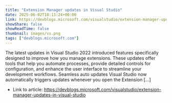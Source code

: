 ```yaml
---
title: "Extension Manager updates in Visual Studio"
date: 2025-06-02T18:13:24+00:00
link: https://devblogs.microsoft.com/visualstudio/extension-manager-updates-in-visual-studio
showShare: false
showReadTime: false
thumbnail: images/vs.png
tags: ["devblogs.microsoft.com"]
---
```

The latest updates in Visual Studio 2022 introduced features specifically designed to improve how you manage extensions. These updates offer tools that help you automate processes, provide detailed controls for configuration, and enhance the user interface to streamline your development workflows. Seamless auto updates Visual Studio now automatically triggers updates whenever you open the Extension […]

- Link to article: https://devblogs.microsoft.com/visualstudio/extension-manager-updates-in-visual-studio